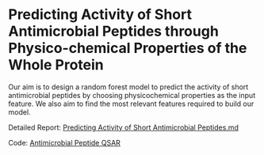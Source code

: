 # Predicting Activity of Short Antimicrobial Peptides through Physico-chemical Properties of the Whole Protein
Our aim is to design a random forest model to predict the activity of short antimicrobial peptides by choosing physicochemical properties as the input feature. We also aim to find the most relevant features required to build our model.

Detailed Report: [Predicting Activity of Short Antimicrobial Peptides.md](https://github.com/biopype/antimicrobial_activity_prediction/blob/main/Predicting%20Activity%20of%20Short%20Antimicrobial%20Peptides.md)

Code: [Antimicrobial Peptide QSAR](https://github.com/biopype/antimicrobial_activity_prediction/blob/main/antimicrobial_peptide_qsar.py)
